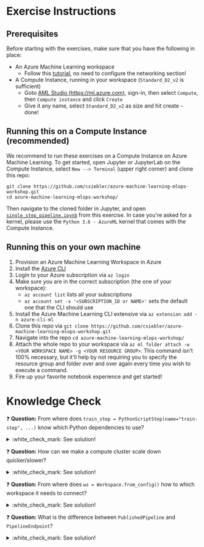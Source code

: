 # Exercise Instructions

## Prerequisites

Before starting with the exercises, make sure that you have the following in place:

* An Azure Machine Learning workspace
   * Follow this [tutorial](https://docs.microsoft.com/en-us/azure/machine-learning/how-to-manage-workspace#create-a-workspace), no need to configure the networking section!
* A Compute Instance, running in your workspace (`Standard_D2_v2` is sufficient)
  * Goto [AML Studio (https://ml.azure.com)](https://ml.azure.com), sign-in, then select `Compute`, then `Compute instance` and click `Create`
  * Give it any name, select `Standard_D2_v2` as size and hit create - done!

## Running this on a Compute Instance (recommended)

We recommend to run these exercises on a Compute Instance on Azure Machine Learning. To get started, open Jupyter or JupyterLab on the Compute Instance, select `New --> Terminal` (upper right corner) and clone this repo:

```cli
git clone https://github.com/csiebler/azure-machine-learning-mlops-workshop.git
cd azure-machine-learning-mlops-workshop/
```

Then navigate to the cloned folder in Jupyter, and open [`single_step_pipeline.ipynb`](single_step_pipeline.ipynb) from this exercise. In case you're asked for a kernel, please use the `Python 3.6 - AzureML` kernel that comes with the Compute Instance.

## Running this on your own machine

1. Provision an Azure Machine Learning Workspace in Azure
1. Install the [Azure CLI](https://docs.microsoft.com/en-us/cli/azure/install-azure-cli)
1. Login to your Azure subscription via `az login`
1. Make sure you are in the correct subscription (the one of your workspace):
    * `az account list` lists all your subscriptions
    * `az account set -s '<SUBSCRIPTION_ID or NAME>'` sets the default one that the CLI should use
1. Install the Azure Machine Learning CLI extensive via `az extension add -n azure-cli-ml`
1. Clone this repo via `git clone https://github.com/csiebler/azure-machine-learning-mlops-workshop.git`
1. Navigate into the repo `cd azure-machine-learning-mlops-workshop/`
1. Attach the whole repo to your workspace via `az ml folder attach -w <YOUR WORKSPACE NAME> -g <YOUR RESOURCE GROUP>`. This command isn’t 100% necessary, but it’ll help by not requiring you to specify the resource group and folder over and over again every time you wish to execute a command.
1. Fire up your favorite notebook experience and get started!

# Knowledge Check

:question: **Question:** From where does `train_step = PythonScriptStep(name="train-step", ...)` know which Python dependencies to use?
<details>
  <summary>:white_check_mark: See solution!</summary>

It uses the file `runconfig.yml`, which further defines the step's configuration. The runconfig points to `condaDependenciesFile: conda.yml`, which defines the conda enviroment, in which this step is executed in. We could have defined all this in Python, but having the conda enviroment in a separate file, allows us to easier test this locally, e.g., by using:

```
conda env create -f conda.yml
python train.py --data-path ../data-training
``` 
</details>

:question: **Question:** How can we make a compute cluster scale down quicker/slower?
<details>
  <summary>:white_check_mark: See solution!</summary>

We can adapt `idle_seconds_before_scaledown=3600`, which defines the idle time until the cluster scales down to 0 nodes.
</details>

:question: **Question:** From where does `ws = Workspace.from_config()` how to which workspace it needs to connect?
<details>
  <summary>:white_check_mark: See solution!</summary>

The call `Workspace.from_config()` has the following behaviour:
* Inside a Compute Instance, it resolves to the workspace of the current instance
* If a `config.json` file is present, it loads the workspace reference from there (you can download this file from the Studio UI, by clicking the book icon on the upper right):

```json
{
    "subscription_id": "*****",
    "resource_group": "aml-mlops-workshop",
    "workspace_name": "aml-mlops-workshop"
}
```
* Use the az CLI to connect to the workspace and use the workspace attached to via `az ml folder attach -g <resource group> -w <workspace name>`
</details>

:question: **Question:** What is the difference between `PublishedPipeline` and `PipelineEndpoint`?
<details>
  <summary>:white_check_mark: See solution!</summary>

* [`PublishedPipeline`](https://docs.microsoft.com/en-us/python/api/azureml-pipeline-core/azureml.pipeline.core.graph.publishedpipeline?view=azure-ml-py) allows to publish a pipeline as a RESTful API endpoint, from which it can be invoked. Each `PublishedPipeline` will have a new URL endpoint.
* [`PipelineEndpoint`](https://docs.microsoft.com/en-us/python/api/azureml-pipeline-core/azureml.pipeline.core.pipelineendpoint?view=azure-ml-py) allows to "hide" multiple `PublishedPipeline`s behind a single URL and routes the request to a specific default version. This enables to continously update the `PipelineEndpoint` with new `PublishedPipeline`s while the URL stays the same. Hence, the consumer will not notice that the pipeline got "swapped out", "replaced" or "changed". This is very helpful when we want to test pipelines before we release or hand them over to the pipeline consumer.
</details>
